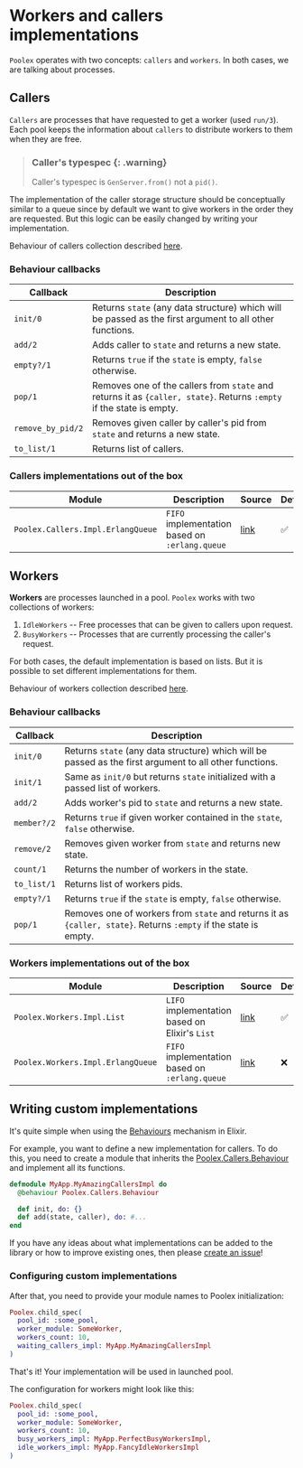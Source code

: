 # Workers and callers implementations

`Poolex` operates with two concepts: `callers` and `workers`. In both cases, we are talking about processes.

## Callers

`Callers` are processes that have requested to get a worker (used `run/3`). Each pool keeps the information about `callers` to distribute workers to them when they are free.

> ### Caller's typespec {: .warning}
>
> Caller's typespec is `GenServer.from()` not a `pid()`.

The implementation of the caller storage structure should be conceptually similar to a queue since by default we want to give workers in the order they are requested. But this logic can be easily changed by writing your implementation.

Behaviour of callers collection described [here](https://hexdocs.pm/poolex/Poolex.Callers.Behaviour.html).

### Behaviour callbacks

| Callback          | Description                                                                                                          |
|-------------------|----------------------------------------------------------------------------------------------------------------------|
| `init/0`          | Returns `state` (any data structure) which will be passed as the first argument to all other functions.              |
| `add/2`           | Adds caller to `state` and returns a new state.                                                                      |
| `empty?/1`        | Returns `true` if the `state` is empty, `false` otherwise.                                                           |
| `pop/1`           | Removes one of the callers from `state` and returns it as `{caller, state}`. Returns `:empty` if the state is empty. |
| `remove_by_pid/2` | Removes given caller by caller's pid from `state` and returns a new state.                                           |
| `to_list/1`       | Returns list of callers.                                                                                             |

### Callers implementations out of the box

| Module                            | Description                                    | Source                                                                                           | Default? |
|-----------------------------------|------------------------------------------------|--------------------------------------------------------------------------------------------------|----------|
| `Poolex.Callers.Impl.ErlangQueue` | `FIFO` implementation based on `:erlang.queue` | [link](https://github.com/general-CbIC/poolex/blob/main/lib/poolex/callers/impl/erlang_queue.ex) | ✅       |

## Workers

**Workers** are processes launched in a pool. `Poolex` works with two collections of workers:

1. `IdleWorkers` -- Free processes that can be given to callers upon request.
2. `BusyWorkers` -- Processes that are currently processing the caller's request.

For both cases, the default implementation is based on lists. But it is possible to set different implementations for them.

Behaviour of workers collection described [here](https://hexdocs.pm/poolex/Poolex.Workers.Behaviour.html).

### Behaviour callbacks

| Callback    | Description                                                                                                      |
|-------------|------------------------------------------------------------------------------------------------------------------|
| `init/0`    | Returns `state` (any data structure) which will be passed as the first argument to all other functions.          |
| `init/1`    | Same as `init/0` but returns `state` initialized with a passed list of workers.                                  |
| `add/2`     | Adds worker's pid to `state` and returns a new state.                                                            |
| `member?/2` | Returns `true` if given worker contained in the `state`, `false` otherwise.                                      |
| `remove/2`  | Removes given worker from `state` and returns new state.                                                         |
| `count/1`   | Returns the number of workers in the state.                                                                      |
| `to_list/1` | Returns list of workers pids.                                                                                    |
| `empty?/1`  | Returns `true` if the `state` is empty, `false` otherwise.                                                       |
| `pop/1`     | Removes one of workers from `state` and returns it as `{caller, state}`. Returns `:empty` if the state is empty. |

### Workers implementations out of the box

| Module                            | Description                                    | Source                                                                                           | Default? |
|-----------------------------------|------------------------------------------------|--------------------------------------------------------------------------------------------------|----------|
| `Poolex.Workers.Impl.List`        | `LIFO` implementation based on Elixir's `List` | [link](https://github.com/general-CbIC/poolex/blob/main/lib/poolex/workers/impl/list.ex)         | ✅       |
| `Poolex.Workers.Impl.ErlangQueue` | `FIFO` implementation based on `:erlang.queue` | [link](https://github.com/general-CbIC/poolex/blob/main/lib/poolex/workers/impl/erlang_queue.ex) | ❌       |

## Writing custom implementations

It's quite simple when using the [Behaviours](https://elixir-lang.org/getting-started/typespecs-and-behaviours.html#behaviours) mechanism in Elixir.

For example, you want to define a new implementation for callers. To do this, you need to create a module that inherits the [Poolex.Callers.Behaviour](../../lib/poolex/callers/behaviour.ex) and implement all its functions.

```elixir
defmodule MyApp.MyAmazingCallersImpl do
  @behaviour Poolex.Callers.Behaviour

  def init, do: {}
  def add(state, caller), do: #...
end
```

If you have any ideas about what implementations can be added to the library or how to improve existing ones, then please [create an issue](https://github.com/general-CbIC/poolex/issues/new)!

### Configuring custom implementations

After that, you need to provide your module names to Poolex initialization:

```elixir
Poolex.child_spec(
  pool_id: :some_pool,
  worker_module: SomeWorker,
  workers_count: 10,
  waiting_callers_impl: MyApp.MyAmazingCallersImpl
)
```

That's it! Your implementation will be used in launched pool.

The configuration for workers might look like this:

```elixir
Poolex.child_spec(
  pool_id: :some_pool,
  worker_module: SomeWorker,
  workers_count: 10,
  busy_workers_impl: MyApp.PerfectBusyWorkersImpl,
  idle_workers_impl: MyApp.FancyIdleWorkersImpl
)
```
